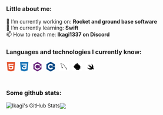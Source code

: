 ### Little about me:
🔭 I’m currently working on: <b>Rocket and ground base software </b><br/>
🌱 I’m currently learning: <b>Swift</b> <br/>
📫 How to reach me: <b>Ikagi1337 on Discord</b> <br/>

### Languages and technologies I currently know:

<img style="margin-right: 10px;" align="left" alt="HTML5" width="26px" src="https://raw.githubusercontent.com/devicons/devicon/master/icons/html5/html5-plain.svg" />
<img style="margin-right: 10px;" align="left" alt="CSS3" width="26px" src="https://raw.githubusercontent.com/devicons/devicon/master/icons/css3/css3-plain.svg" />
<img style="margin-right: 10px;" align="left" alt="C#" width="26px" src="https://raw.githubusercontent.com/devicons/devicon/master/icons/csharp/csharp-plain.svg" />
<img style="margin-right: 10px;" align="left" alt="C++" width="26px" src="https://raw.githubusercontent.com/devicons/devicon/master/icons/cplusplus/cplusplus-plain.svg" />
<img style="margin-right: 10px;" align="left" alt="MySQL" width="26px" src="https://raw.githubusercontent.com/vorillaz/devicons/refs/heads/master/!SVG/mysql.svg" />
<img style="margin-right: 10px;" align="left" alt="Dart" width="26px" src="https://raw.githubusercontent.com/vorillaz/devicons/master/!SVG/dart.svg" />
<img style="margin-right: 10px;" align="left" alt="Swift" width="26px" src="https://raw.githubusercontent.com/vorillaz/devicons/refs/heads/master/!SVG/swift.svg" />


<br><br><br>
### Some github stats:
<img align="left" alt="Ikagi's GitHub Stats" src="https://github-readme-stats.vercel.app/api?username=ikagi&show_icons=true&theme=tokyonight&show_icons=true" />
<img align="center" src="https://github-readme-stats.vercel.app/api/top-langs/?username=ikagi&theme=tokyonight" />
<br><br><br>




<!--
**ikagi/ikagi** is a ✨ _special_ ✨ repository because its `README.md` (this file) appears on your GitHub profile.

Here are some ideas to get you started:

- 🔭 I’m currently working on ...
- 🌱 I’m currently learning ...
- 👯 I’m looking to collaborate on ...
- 🤔 I’m looking for help with ...
- 💬 Ask me about ...
- 📫 How to reach me: ...
- 😄 Pronouns: ...
- ⚡ Fun fact: ...
-->
